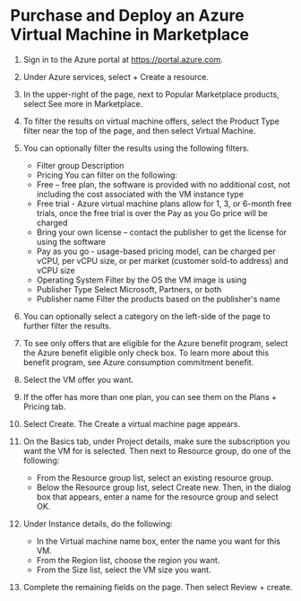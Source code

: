 # Purchase and Deploy an Azure Virtual Machine in Marketplace

1. Sign in to the Azure portal at https://portal.azure.com.

1. Under Azure services, select + Create a resource.

1. In the upper-right of the page, next to Popular Marketplace products, select See more in Marketplace.

1. To filter the results on virtual machine offers, select the Product Type filter near the top of the page, and then select Virtual Machine.

1. You can optionally filter the results using the following filters.

    - Filter group	Description
    - Pricing	You can filter on the following:
    - Free – free plan, the software is provided with no additional cost, not including the cost associated with the VM instance type
    - Free trial - Azure virtual machine plans allow for 1, 3, or 6-month free trials, once the free trial is over the Pay as you Go price will be charged
    - Bring your own license – contact the publisher to get the license for using the software
    - Pay as you go - usage-based pricing model, can be charged per vCPU, per vCPU size, or per market (customer sold-to address) and vCPU size
    - Operating System	Filter by the OS the VM image is using
    - Publisher Type	Select Microsoft, Partners, or both
    - Publisher name	Filter the products based on the publisher's name
1. You can optionally select a category on the left-side of the page to further filter the results.

1. To see only offers that are eligible for the Azure benefit program, select the Azure benefit eligible only check box. To learn more about this benefit program, see Azure consumption commitment benefit.

1. Select the VM offer you want.

1. If the offer has more than one plan, you can see them on the Plans + Pricing tab.

1. Select Create. The Create a virtual machine page appears.

1. On the Basics tab, under Project details, make sure the subscription you want the VM for is selected. Then next to Resource group, do one of the following:

    - From the Resource group list, select an existing resource group.
    - Below the Resource group list, select Create new. Then, in the dialog box that appears, enter a name for the resource group and select OK.
1. Under Instance details, do the following:

    - In the Virtual machine name box, enter the name you want for this VM.
    - From the Region list, choose the region you want.
    - From the Size list, select the VM size you want.
1. Complete the remaining fields on the page. Then select Review + create.
